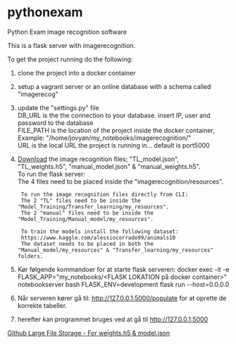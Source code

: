 # pythonexam  
Python Exam image recognition software  
  
This is a flask server with imagerecognition.  
  
To get the project running do the following:  
1. clone the project into a docker container  
2. setup a vagrant server or an online database with a schema called "imagerecog"  
3. update the "settings.py" file  
		DB_URL is the the connection to your database. insert IP, user and  password to the database  
		FILE_PATH is the location of the project inside the docker container, Example: "/home/jovyan/my_notebooks/imagerecognition/"  
		URL is the local URL the project is running in... default is port5000  
4. [Download](https://drive.google.com/drive/folders/1LOuNLHcCuxji6dZaxxSxKf1xHwA8NLAX?usp=sharing) the image recognition files; "TL_model.json", "TL_weights.h5", "manual_model.json" & "manual_weights.h5".  
		To run the flask server:  
		The 4 files need to be placed inside the "imagerecognition/resources".  
  
		To run the image recognition files directly from CLI:  
		The 2 "TL" files need to be inside the "Model_Training/Transfer_learning/my_resources".  
		The 2 "manual" files need to be inside the "Model_Training/Manual_model/my_resources".  
  
		To train the models install the following dataset:  
		https://www.kaggle.com/alessiocorrado99/animals10  
		The dataset needs to be placed in both the "Manual_model/my_resources" & "Transfer_learning/my_resources" folders.  
4. Kør følgende kommandoer for at starte flask serveren: 
	docker exec -it -e FLASK_APP="my_notebooks/<FLASK LOKATION på docker container>" notebookserver bash 
	FLASK_ENV=development flask run --host=0.0.0.0
5. Når serveren kører gå til: http://127.0.0.1:5000/populate for at oprette de korrekte tabeller. 
6. herefter kan programmet bruges ved at gå til http://127.0.0.1:5000

[Github Large File Storage - For weights.h5 & model.json](https://git-lfs.github.com/)

